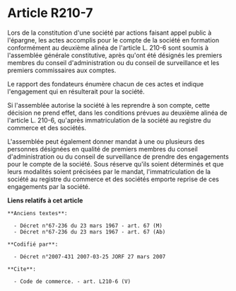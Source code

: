 # Article R210-7

Lors de la constitution d'une société par actions faisant appel public à l'épargne, les actes accomplis pour le compte de la
société en formation conformément au deuxième alinéa de l'article L. 210-6 sont soumis à l'assemblée générale constitutive,
après qu'ont été désignés les premiers membres du conseil d'administration ou du conseil de surveillance et les premiers
commissaires aux comptes.

Le rapport des fondateurs énumère chacun de ces actes et indique l'engagement qui en résulterait pour la société.

Si l'assemblée autorise la société à les reprendre à son compte, cette décision ne prend effet, dans les conditions prévues
au deuxième alinéa de l'article L. 210-6, qu'après immatriculation de la société au registre du commerce et des sociétés.

L'assemblée peut également donner mandat à une ou plusieurs des personnes désignées en qualité de premiers membres du conseil
d'administration ou du conseil de surveillance de prendre des engagements pour le compte de la société. Sous réserve qu'ils
soient déterminés et que leurs modalités soient précisées par le mandat, l'immatriculation de la société au registre du
commerce et des sociétés emporte reprise de ces engagements par la société.

**Liens relatifs à cet article**

	**Anciens textes**:

	  - Décret n°67-236 du 23 mars 1967 - art. 67 (M)
	  - Décret n°67-236 du 23 mars 1967 - art. 67 (Ab)

	**Codifié par**:

	  - Décret n°2007-431 2007-03-25 JORF 27 mars 2007

	**Cite**:

	  - Code de commerce. - art. L210-6 (V)
